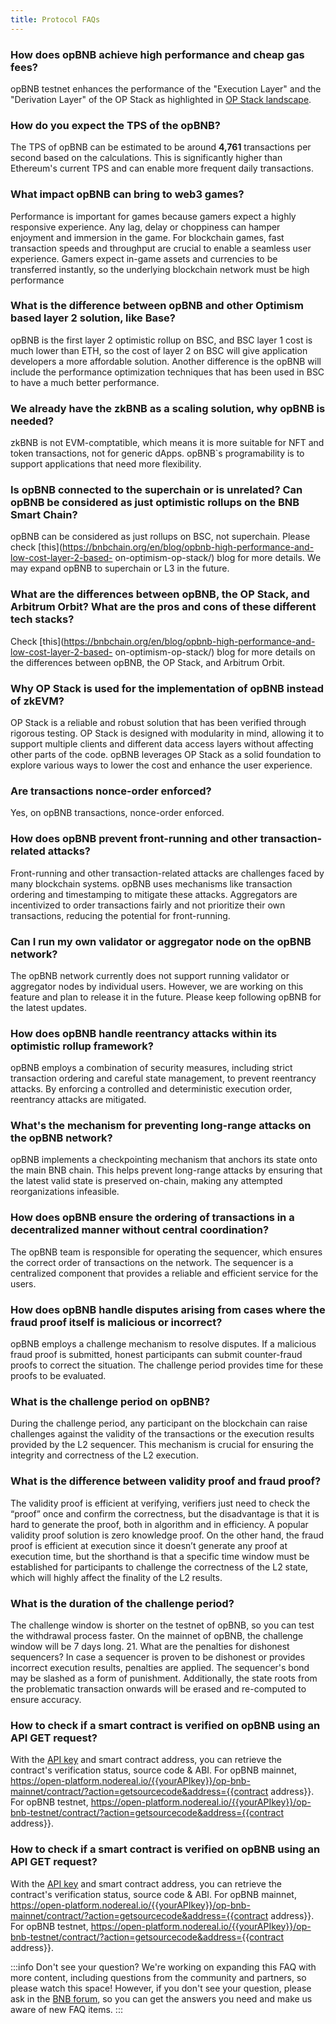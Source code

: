 ```yaml
---
title: Protocol FAQs
---
```


### How does opBNB achieve high performance and cheap gas fees?

opBNB testnet enhances the performance of the "Execution Layer" and the "Derivation Layer" of the OP Stack as highlighted in [OP Stack landscape](https://stack.optimism.io/docs/understand/landscape/?ref=binance.ghost.io#existing-landscape).

### How do you expect the TPS of the opBNB?

The TPS of opBNB can be estimated to be around **4,761** transactions per second based on the calculations. This is significantly higher than Ethereum's current TPS and can enable more frequent daily transactions.

### What impact opBNB can bring to web3 games? 

Performance is important for games because gamers expect a highly responsive experience. Any lag, delay or choppiness can hamper enjoyment and immersion in the game. For blockchain games, fast transaction speeds and throughput are crucial to enable a seamless user experience. Gamers expect in-game assets and currencies to be transferred instantly, so the underlying blockchain network must be high performance

### What is the difference between opBNB and other Optimism based layer 2 solution, like Base?
opBNB is the first layer 2 optimistic rollup on BSC, and BSC layer 1 cost is much lower than ETH, so the cost of layer 2 on BSC will give application developers a more affordable solution. Another difference is the opBNB will include the performance optimization techniques that has been used in BSC to have a much better performance.

### We already have the zkBNB as a scaling solution, why opBNB is needed? 
zkBNB is not EVM-comptatible, which means it is more suitable for NFT and token transactions, not for generic dApps. opBNB`s programability is to support applications that need more flexibility.

### Is opBNB connected to the superchain or is unrelated? Can opBNB be considered as just optimistic rollups on the BNB Smart Chain?

opBNB can be considered as just rollups on BSC, not superchain. Please check
[this](https://bnbchain.org/en/blog/opbnb-high-performance-and-low-cost-layer-2-based-
on-optimism-op-stack/) blog for more details. We may expand opBNB to superchain or
L3 in the future.

### What are the differences between opBNB, the OP Stack, and Arbitrum Orbit? What are the pros and cons of these different tech stacks?

Check [this](https://bnbchain.org/en/blog/opbnb-high-performance-and-low-cost-layer-2-based-
on-optimism-op-stack/) blog for more details on the differences between opBNB, the OP
Stack, and Arbitrum Orbit.

### Why OP Stack is used for the implementation of opBNB instead of zkEVM?

OP Stack is a reliable and robust solution that has been verified through rigorous testing.
OP Stack is designed with modularity in mind, allowing it to support multiple clients and
different data access layers without affecting other parts of the code. opBNB leverages
OP Stack as a solid foundation to explore various ways to lower the cost and enhance
the user experience.

### Are transactions nonce-order enforced?

Yes, on opBNB transactions, nonce-order enforced.

### How does opBNB prevent front-running and other transaction-related attacks?

Front-running and other transaction-related attacks are challenges faced by many
blockchain systems. opBNB uses mechanisms like transaction ordering and
timestamping to mitigate these attacks. Aggregators are incentivized to order
transactions fairly and not prioritize their own transactions, reducing the potential for
front-running.

### Can I run my own validator or aggregator node on the opBNB network?

The opBNB network currently does not support running validator or aggregator nodes by
individual users. However, we are working on this feature and plan to release it in the future.
Please keep following opBNB for the latest updates.

### How does opBNB handle reentrancy attacks within its optimistic rollup framework?

opBNB employs a combination of security measures, including strict transaction ordering
and careful state management, to prevent reentrancy attacks. By enforcing a controlled
and deterministic execution order, reentrancy attacks are mitigated.

### What's the mechanism for preventing long-range attacks on the opBNB network?

opBNB implements a checkpointing mechanism that anchors its state onto the main
BNB chain. This helps prevent long-range attacks by ensuring that the latest valid state
is preserved on-chain, making any attempted reorganizations infeasible.

### How does opBNB ensure the ordering of transactions in a decentralized manner without central coordination?

The opBNB team is responsible for operating the sequencer, which ensures the correct
order of transactions on the network. The sequencer is a centralized component that
provides a reliable and efficient service for the users.

### How does opBNB handle disputes arising from cases where the fraud proof itself is malicious or incorrect?

opBNB employs a challenge mechanism to resolve disputes. If a malicious fraud proof is
submitted, honest participants can submit counter-fraud proofs to correct the situation.
The challenge period provides time for these proofs to be evaluated.

### What is the challenge period on opBNB?

During the challenge period, any participant on the blockchain can raise challenges against the validity of the transactions or the execution results provided by the L2 sequencer. This mechanism is crucial for ensuring the integrity and correctness of the L2 execution.

### What is the difference between validity proof and fraud proof?

The validity proof is efficient at verifying, verifiers just need to check the “proof” once and
confirm the correctness, but the disadvantage is that it is hard to generate the proof,
both in algorithm and in efficiency. A popular validity proof solution is zero knowledge
proof. On the other hand, the fraud proof is efficient at execution since it doesn’t
generate any proof at execution time, but the shorthand is that a specific time window
must be established for participants to challenge the correctness of the L2 state, which
will highly affect the finality of the L2 results.

### What is the duration of the challenge period?

The challenge window is shorter on the testnet of opBNB, so you can test the withdrawal
process faster. On the mainnet of opBNB, the challenge window will be 7 days long.
21. What are the penalties for dishonest sequencers?
In case a sequencer is proven to be dishonest or provides incorrect execution results,
penalties are applied. The sequencer's bond may be slashed as a form of punishment.
Additionally, the state roots from the problematic transaction onwards will be erased and
re-computed to ensure accuracy.

### How to check if a smart contract is verified on opBNB using an API GET request?
With the [API key](https://nodereal.io/meganode) and smart contract address, you can retrieve the contract's verification status, source code & ABI.
For opBNB mainnet, https://open-platform.nodereal.io/{{yourAPIkey}}/op-bnb-mainnet/contract/?action=getsourcecode&address={{contract address}}.
For opBNB testnet, https://open-platform.nodereal.io/{{yourAPIkey}}/op-bnb-testnet/contract/?action=getsourcecode&address={{contract address}}.

### How to check if a smart contract is verified on opBNB using an API GET request?
With the [API key](https://nodereal.io/meganode) and smart contract address, you can retrieve the contract's verification status, source code & ABI.
For opBNB mainnet, https://open-platform.nodereal.io/{{yourAPIkey}}/op-bnb-mainnet/contract/?action=getsourcecode&address={{contract address}}.
For opBNB testnet, https://open-platform.nodereal.io/{{yourAPIkey}}/op-bnb-testnet/contract/?action=getsourcecode&address={{contract address}}.

:::info Don't see your question?
We're working on expanding this FAQ with more content, including questions from the community and partners, so please watch this space! However, if you don't see your question, please ask in the [BNB forum](https://forum.bnbchain.org/), so you can get the answers you need and make us aware of new FAQ items.
:::
